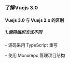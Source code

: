 ### 了解Vuejs 3.0

#### Vuejs 3.0 与 Vuejs 2.x 的区别

##### 1.源码组织方式不同

\- 源码采用 TypeScript 重写

\- 使用 Monorepo 管理项目结构


